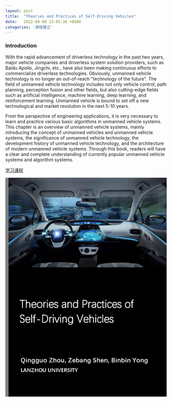```yaml
---
layout: post
title:  "Theories and Practices of Self-Driving Vehicles"
date:   2022-04-08 22:05:36 +0800
categories: '课程建立'
---
```

### Introduction
With the rapid advancement of driverless technology in the past two years, major vehicle companies and driverless system solution providers, such as Baidu Apollo, Jingchi, etc., have also been making continuous efforts to commercialize driverless technologies. Obviously, unmanned vehicle technology is no longer an out-of-reach "technology of the future". The field of unmanned vehicle technology includes not only vehicle control, path planning, perception fusion and other fields, but also cutting-edge fields such as artificial intelligence, machine learning, deep learning, and reinforcement learning. Unmanned vehicle is bound to set off a new technological and market revolution in the next 5-10 years.

From the perspective of engineering applications, it is very necessary to learn and practice various basic algorithms in unmanned vehicle systems. This chapter is an overview of unmanned vehicle systems, mainly introducing the concept of unmanned vehicles and unmanned vehicle systems, the significance of unmanned vehicle technology, the development history of unmanned vehicle technology, and the architecture of modern unmanned vehicle systems. Through this book, readers will have a clear and complete understanding of currently popular unmanned vehicle systems and algorithm systems.

[学习课程](https://rocape.gitbook.io/selfdrivingen/)

[![Theories and Practices of Self-Driving Vehicles](/images/book-thumb/ENselfDriving.png)](https://rocape.gitbook.io/selfdrivingen/)
